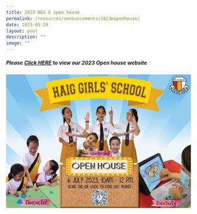 ```yaml
---
title: 2023 HGS E open house
permalink: /resources/announcements/2023eopenhouse/
date: 2023-05-29
layout: post
description: ""
image: ""
---
```

##### Please [Click HERE](https://sites.google.com/moe.edu.sg/2023-hgs-eopen-house/home) to view our 2023 Open house website

![](/images/e%20open%20house%20with%20qr%20code.jpg)